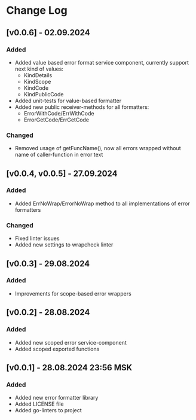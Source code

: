 # Change Log

## [v0.0.6] - 02.09.2024
### Added
* Added value based error format service component, currently support next kind of values:
  * KindDetails
  * KindScope 
  * KindCode 
  * KindPublicCode
* Added unit-tests for value-based formatter
* Added new public receiver-methods for all formatters:
  * ErrorWithCode/ErrWithCode
  * ErrorGetCode/ErrGetCode
### Changed
* Removed usage of getFuncName(), now all errors wrapped without name of caller-function in error text 

## [v0.0.4, v0.0.5] - 27.09.2024
### Added
* Added ErrNoWrap/ErrorNoWrap method to all implementations of error formatters
### Changed
* Fixed linter issues
* Added new settings to wrapcheck linter

## [v0.0.3] - 29.08.2024
### Added
* Improvements for scope-based error wrappers

## [v0.0.2] - 28.08.2024
### Added
* Added new scoped error service-component
* Added scoped exported functions

## [v0.0.1] - 28.08.2024 23:56 MSK
### Added
* Added new error formatter library
* Added LICENSE file
* Added go-linters to project